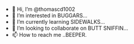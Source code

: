 - 👋 Hi, I’m @thomascd1002
- 👀 I’m interested in BUGGARS...
- 🌱 I’m currently learning SIDEWALKS...
- 💞️ I’m looking to collaborate on BUTT SNIFFIN...
- 📫 How to reach me ..BEEPER.

<!---
thomascd1002/thomascd1002 is a ✨ special ✨ repository because its `README.md` (this file) appears on your GitHub profile.
You can click the Preview link to take a look at your changes.
--->
